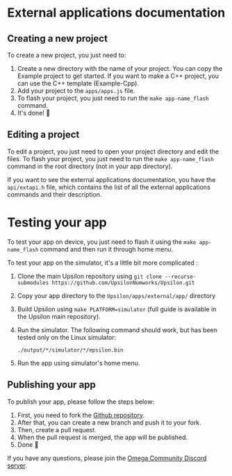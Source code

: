 # External applications documentation

## Creating a new project

To create a new project, you just need to:

1. Create a new directory with the name of your project. You can copy the Example project to get started. If you want to make a C++ project, you can use the C++ template (Example-Cpp).
2. Add your project to the `apps/apps.js` file.
3. To flash your project, you just need to run the `make app-name_flash` command.
4. It's done! :tada:

## Editing a project

To edit a project, you just need to open your project directory and edit the files.
To flash your project, you just need to run the `make app-name_flash` command in the root directory (not in your app directory).

If you want to see the external applications documentation, you have the `api/extapi.h` file, which contains the list of all the external applications commands and their description.

# Testing your app

To test your app on device, you just need to flash it using the `make app-name_flash` command and then run it through home menu.

To test your app on the simulator, it's a little bit more complicated :

1. Clone the main Upsilon repository using `git clone --recurse-submodules https://github.com/UpsilonNumworks/Upsilon.git`
2. Copy your app directory to the `Upsilon/apps/external/app/` directory
3. Build Upsilon using `make PLATFORM=simulator` (full guide is available in the Upsilon main repository).
4. Run the simulator. The following command should work, but has been tested only on the Linux simulator:

    ```shell
    ./output/*/simulator/*/epsilon.bin
    ```

5. Run the app using simulator's home menu.

## Publishing your app

To publish your app, please follow the steps below:

1. First, you need to fork the [Github repository](https://github.com/UpsilonNumworks/Upsilon-External).
2. After that, you can create a new branch and push it to your fork.
3. Then, create a pull request.
4. When the pull request is merged, the app will be published.
5. Done :tada:

If you have any questions, please join the [Omega Community Discord server](https://discord.gg/hnEqPzAJzn).
